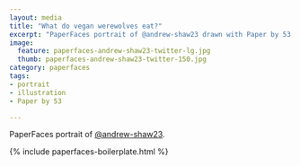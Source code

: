 ```yaml
---
layout: media
title: "What do vegan werewolves eat?"
excerpt: "PaperFaces portrait of @andrew-shaw23 drawn with Paper by 53 on an iPad."
image: 
  feature: paperfaces-andrew-shaw23-twitter-lg.jpg
  thumb: paperfaces-andrew-shaw23-twitter-150.jpg
category: paperfaces
tags: 
- portrait
- illustration
- Paper by 53

---
```


PaperFaces portrait of [@andrew-shaw23](http://twitter.com/andrew-shaw23).

{% include paperfaces-boilerplate.html %}
